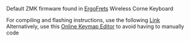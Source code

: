 Default ZMK firmware found in [ErgoFrets](https://ergofrets.etsy.com) Wireless Corne Keyboard

For compiling and flashing instructions, use the following [Link](https://zmk.dev/docs/user-setup#installing-the-firmware)  
Alternatively, use this [Online Keymap Editor](https://nickcoutsos.github.io/keymap-editor/) to avoid having to manually code
